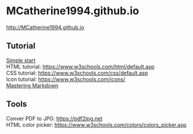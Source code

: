 # MCatherine1994.github.io  

http://MCatherine1994.github.io 

## **Tutorial**  
[Simple start](http://jmcglone.com/guides/github-pages/)  
HTML tutorial: https://www.w3schools.com/html/default.asp  
CSS tutorial: https://www.w3schools.com/css/default.asp  
Icon tutorial: https://www.w3schools.com/icons/  
[Mastering Markdown](https://guides.github.com/features/mastering-markdown/)

## **Tools**
Conver PDF to JPG: https://pdf2jpg.net  
HTML color picker: https://www.w3schools.com/colors/colors_picker.asp

